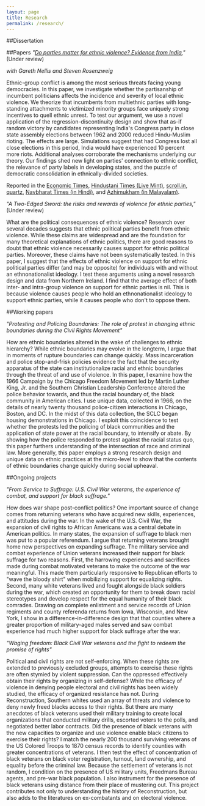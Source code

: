 ```yaml
---
layout: page
title: Research
permalink: /research/
---
```

##Dissertation<a name="dissertation"></a>

##Papers<a name="publications"></a>
*"<a href='https://dl.dropboxusercontent.com/u/8139153/mdweaver_github_io/NellisWeaverRosenzweig-APSA2015.pdf'>Do parties matter for ethnic violence? Evidence from India</a>,"* (Under review)

*with Gareth Nellis and Steven Rosenzweig*

Ethnic-group conflict is among the most serious threats facing young democracies. In this paper, we investigate whether the partisanship of incumbent politicians affects the incidence and severity of local ethnic violence. We theorize that incumbents from multiethnic parties with long-standing attachments to victimized minority groups face uniquely strong incentives to quell ethnic unrest. To test our argument, we use a novel application of the regression-discontinuity design and show that as-if random victory by candidates representing India's Congress party in close state assembly elections between 1962 and 2000 reduced Hindu-Muslim rioting. The effects are large. Simulations suggest that had Congress lost all close elections in this period, India would have experienced 10 percent more riots. Additional analyses corroborate the mechanisms underlying our theory. Our findings shed new light on parties' connection to ethnic conflict, the relevance of party labels in developing states, and the puzzle of democratic consolidation in ethnically-divided societies.

Reported in the <a href="http://economictimes.indiatimes.com/news/politics-and-nation/bjp-gains-in-polls-after-every-riot-says-yale-study/articleshow/45378840.cms">Economic Times</a>, <a href="http://www.livemint.com/Opinion/5zyfXWWbWZHDDmyCqpAuvO/The-alchemy-of-HinduMuslim-riots-in-India.html">Hindustani Times (Live Mint)</a>, <a href="http://scroll.in/article/690416/electing-congress-mlas-reduce-chances-of-riots-by-32-says-new-yale-study/">scroll.in</a>, <a href="http://qz.com/298281/there-are-fewer-hindu-muslim-riots-when-the-congress-is-in-power-new-study-shows/">quartz</a>, <a href="http://navbharattimes.indiatimes.com/india/there-are-fewer-hindu-muslim-riots-when-the-congress-is-in-power-new-study-shows/articleshow/45241370.cms">Navbharat Times (in Hindi)</a>, and <a href="http://www.azhimukham.com/news/2604/congress-mlas-reduce-chances-of-hindu-muslim-riots-yale-study">Azhimukham (in Malayalam)</a>.

*"A Two-Edged Sword: the risks and rewards of violence for ethnic parties,"* (Under review)

What are the political consequences of ethnic violence? Research over several decades suggests that ethnic political parties benefit from ethnic violence. While these claims are widespread and are the foundation for many theoretical explanations of ethnic politics, there are good reasons to doubt that ethnic violence necessarily causes support for ethnic political parties. Moreover, these claims have not been systematically tested. In this paper, I suggest that the effects of ethnic violence on support for ethnic political parties differ (and may be opposite) for individuals with and without an ethnonationalist ideology. I test these arguments using a novel research design and data from Northern Ireland. I find that the average effect of both inter- and intra-group violence on support for ethnic parties is nil. This is because violence causes  people who hold an ethnonationalist ideology to support ethnic parties, while it causes people who don't to oppose them.

##Working papers<a name="papers"></a>

*"Protesting and Policing Boundaries: The role of protest in changing ethnic boundaries during the Civil Rights Movement"*

How are ethnic boundaries altered in the wake of challenges to ethnic hierarchy? While ethnic boundaries may evolve in the longterm, I argue that in moments of rupture boundaries can change quickly. Mass incarceration and police stop-and-frisk policies evidence the fact that the security apparatus of the state can institutionalize racial and ethnic boundaries through the threat of and use of violence. In this paper, I examine how the 1966 Campaign by the Chicago Freedom Movement led by Martin Luther King, Jr. and the Southern Christian Leadership Conference altered the police behavior towards, and thus the racial boundary of, the black community in American cities. I use unique data, collected in 1966, on the details of nearly twenty thousand police-citizen interactions in Chicago, Boston, and DC. In the midst of this data collection, the SCLC began housing demonstrations in Chicago. I exploit this coincidence to test whether the protests led the policing of black communities and the application of state power at the racial boundary, to intensify or abate. By showing how the police responded to protest against the racial status quo, this paper furthers understanding of the intersection of race and criminal law. More generally, this paper employs a strong research design and unique data on ethnic practices at the micro-level to show that the contents of ethnic boundaries change quickly during social upheaval.

##Ongoing projects<a name="projects"></a>

*"From Service to Suffrage: U.S. Civil War veterans, the experience of combat, and support for black suffrage."*

How does war shape post-conflict politics? One important source of change comes from returning veterans who have acquired new skills, experiences, and attitudes during the war. In the wake of the U.S. Civil War, the expansion of civil rights to African Americans was a central debate in American politics. In many states, the expansion of suffrage to black men was put to a popular referendum. I argue that returning veterans brought home new perspectives on expanding suffrage. The military service and combat experience of Union veterans increased their support for black suffrage for two reasons. First, the harrowing experiences and sacrifices made during combat motivated veterans to make the outcome of the war meaningful. This made them particularly responsive to Republican efforts to "wave the bloody shirt" when mobilizing support for equalizing rights. Second, many white veterans lived and fought alongside black soldiers during the war, which created an opportunity for them to break down racial stereotypes and develop respect for the equal humanity of their black comrades. Drawing on complete enlistment and service records of Union regiments and county referenda returns from Iowa, Wisconsin, and New York, I show in a difference-in-difference design that that counties where a greater proportion of military-aged males served and saw combat experience had much higher support for black suffrage after the war.

*"Waging freedom: Black Civil War veterans and the fight to redeem the promise of rights"*

Political and civil rights are not self-enforcing. When these rights are extended to previously excluded groups, attempts to exercise these rights are often stymied by violent suppression. Can the oppressed effectively obtain their rights by organizing in self-defense? While the efficacy of violence in denying people electoral and civil rights has been widely studied, the efficacy of organized resistance has not. During Reconstruction, Southern whites used an array of threats and violence to deny newly freed blacks access to their rights. But there are many anecdotes of black veterans used their military training to create local organizations that conducted military drills, escorted voters to the polls, and negotiated better labor contracts. Did the presence of black veterans with the new capacities to organize and use violence enable black citizens to exercise their rights? I match the nearly 200 thousand surviving veterans of the US Colored Troops to 1870 census records to identify counties with greater concentrations of veterans. I then test the effect of concentration of black veterans on black voter registration, turnout, land ownership, and equality before the criminal law. Because the settlement of veterans is not random, I condition on the presence of US military units, Freedmans Bureau agents, and pre-war black population. I also instrument for the presence of black veterans using distance from their place of mustering out. This project contributes not only to understanding the history of Reconstruction, but also adds to the literatures on ex-combatants and on electoral violence.

